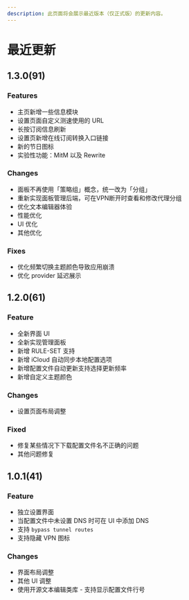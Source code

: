 ```yaml
---
description: 此页面将会展示最近版本（仅正式版）的更新内容。
---
```


# 最近更新

## 1.3.0(91)

### Features
- 主页新增一些信息模块
- 设置页面自定义测速使用的 URL
- 长按订阅信息刷新
- 设置页新增在线订阅转换入口链接
- 新的节日图标
- 实验性功能：MitM 以及 Rewrite

### Changes
- 面板不再使用「策略组」概念，统一改为「分组」
- 重新实现面板管理后端，可在VPN断开时查看和修改代理分组
- 优化文本编辑器体验
- 性能优化
- UI 优化
- 其他优化
### Fixes
- 优化频繁切换主题颜色导致应用崩溃
- 优化 provider 延迟展示

## 1.2.0(61)

### Feature

* 全新界面 UI
* 全新实现管理面板
* 新增 RULE-SET 支持
* 新增 iCloud 自动同步本地配置选项
* 新增配置文件自动更新支持选择更新频率
* 新增自定义主题颜色

### Changes

* 设置页面布局调整

### Fixed

* 修复某些情况下下载配置文件名不正确的问题
* 其他问题修复

## 1.0.1(41)

### Feature

* 独立设置界面
* 当配置文件中未设置 DNS 时可在 UI 中添加 DNS
* 支持 `bypass tunnel routes`
* 支持隐藏 VPN 图标

### Changes

* 界面布局调整
* 其他 UI 调整
* 使用开源文本编辑类库 - 支持显示配置文件行号

